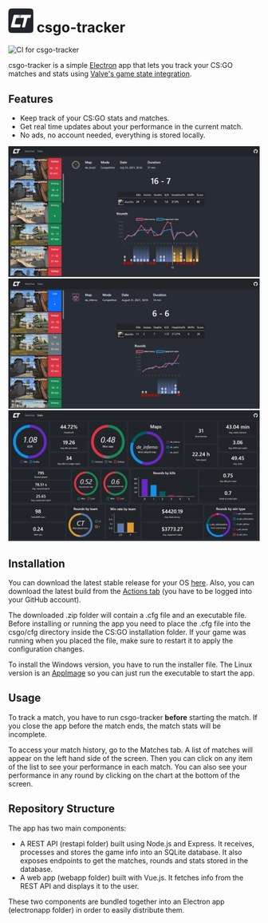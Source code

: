 
# <img src="icon.svg" width="50"/> csgo-tracker
![CI for csgo-tracker](https://github.com/davidaf3/csgo-tracker/actions/workflows/csgo-tracker.yml/badge.svg)

csgo-tracker is a simple [Electron](https://www.electronjs.org/) app that lets you track your CS:GO matches and stats using [Valve's game state integration](https://developer.valvesoftware.com/wiki/Counter-Strike:_Global_Offensive_Game_State_Integration).

## Features
- Keep track of your CS:GO stats and matches.
- Get real time updates about your performance in the current match.
- No ads, no account needed, everything is stored locally.

<img src="screenshot1.png" alt="screenshot1" width="800"/>
<img src="screenshot2.png" alt="screenshot2" width="800"/>
<img src="screenshot3.png" alt="screenshot3" width="800"/>

## Installation
You can download the latest stable release for your OS [here](https://github.com/davidaf3/csgo-tracker/releases). Also, you can download the latest build from the [Actions tab](https://github.com/davidaf3/csgo-tracker/actions) (you have to be logged into your GitHub account). 

The downloaded .zip folder will contain a .cfg file and an executable file. Before installing or running the app you need to place the .cfg file into the csgo/cfg directory inside the CS:GO installation folder. If your game was running when you placed the file, make sure to restart it to apply the configuration changes.

To install the Windows version, you have to run the installer file. The Linux version is an [AppImage](https://appimage.org/) so you can just run the executable to start the app.

## Usage
To track a match, you have to run csgo-tracker **before** starting the match. If you close the app before the match ends, the match stats will be incomplete. 

To access your match history, go to the Matches tab. A list of matches will appear on the left hand side of the screen. Then you can click on any item of the list to see your performance in each match. You can also see your performance in any round by clicking on the chart at the bottom of the screen.

## Repository Structure
The app has two main components:
- A REST API (restapi folder) built using Node.js and Express. It receives, processes and stores the game info into an SQLite database. It also exposes endpoints to get the matches, rounds and stats stored in the database.
- A web app (webapp folder) built with Vue.js. It fetches info from the REST API and displays it to the user.

These two components are bundled together into an Electron app (electronapp folder) in order to easily distribute them.